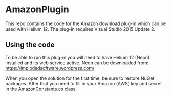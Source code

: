 # AmazonPlugin

This repo contains the code for the Amazon download plug-in which can be used with Helium 12.
The plug-in requires Visual Studio 2015 Update 2.

## Using the code

To be able to run this plug-in you will need to have Helium 12 (Neon) installed and its web service active.
Neon can be downloaded from: https://implodedsoftware.wordpress.com/

When you open the solution for the first time, be sure to restore NuGet packages.
After that you need to fill in your Amazon (AWS) key and secret in the AmazonConstants.cs class.
